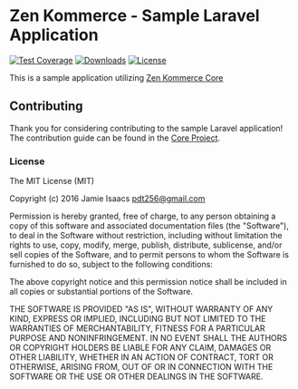 # Zen Kommerce - Sample Laravel Application

[![Test Coverage](http://img.shields.io/badge/coverage-100%25-brightgreen.svg)](https://codeclimate.com/github/inklabs/kommerce-laravel)
[![Downloads](https://img.shields.io/packagist/dt/inklabs/kommerce-laravel.svg)](https://packagist.org/packages/inklabs/kommerce-laravel)
[![License](https://img.shields.io/packagist/l/inklabs/kommerce-laravel.svg)](https://github.com/inklabs/kommerce-laravel/blob/master/LICENSE.txt)

This is a sample application utilizing [Zen Kommerce Core](https://github.com/inklabs/kommerce-core)

## Contributing

Thank you for considering contributing to the sample Laravel application! The contribution guide can be found in the [Core Project](https://github.com/inklabs/kommerce-core/blob/master/CONTRIBUTING.md).

### License

The MIT License (MIT)

Copyright (c) 2016 Jamie Isaacs <pdt256@gmail.com>

Permission is hereby granted, free of charge, to any person obtaining a copy
of this software and associated documentation files (the "Software"), to deal
in the Software without restriction, including without limitation the rights
to use, copy, modify, merge, publish, distribute, sublicense, and/or sell
copies of the Software, and to permit persons to whom the Software is
furnished to do so, subject to the following conditions:

The above copyright notice and this permission notice shall be included in
all copies or substantial portions of the Software.

THE SOFTWARE IS PROVIDED "AS IS", WITHOUT WARRANTY OF ANY KIND, EXPRESS OR
IMPLIED, INCLUDING BUT NOT LIMITED TO THE WARRANTIES OF MERCHANTABILITY,
FITNESS FOR A PARTICULAR PURPOSE AND NONINFRINGEMENT. IN NO EVENT SHALL THE
AUTHORS OR COPYRIGHT HOLDERS BE LIABLE FOR ANY CLAIM, DAMAGES OR OTHER
LIABILITY, WHETHER IN AN ACTION OF CONTRACT, TORT OR OTHERWISE, ARISING FROM,
OUT OF OR IN CONNECTION WITH THE SOFTWARE OR THE USE OR OTHER DEALINGS IN
THE SOFTWARE.
